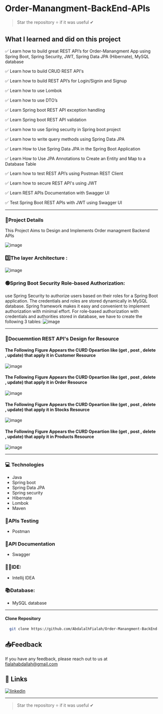# Order-Manangment-BackEnd-APIs
> Star the repository ⭐ if it was useful ✔

## What I learned and did on this project

✅ Learn how to build great REST API’s for Order-Manangment App using Spring Boot, Spring Security, JWT, Spring Data JPA (Hibernate),   MySQL database

✅ Learn how to build CRUD REST API's

✅ Learn how to build REST API’s for Login/Signin and Signup

✅ Learn how to use Lombok

✅ Learn how to use DTO’s

✅ Learn Spring boot REST API exception handling 

✅ Learn Spring boot REST API validation

✅ Learn how to use Spring security in Spring boot project

✅ Learn how to write query methods using Spring Data JPA

✅ Learn How to Use Spring Data JPA in the Spring Boot Application

✅ Learn How to Use JPA Annotations to Create an Entity and Map to a Database Table

✅ Learn how to test REST API’s using Postman REST Client

✅ Learn how to secure REST API's using JWT

✅ Learn REST APIs  Documentation with Swagger UI

✅ Test Spring Boot REST APIs with JWT using Swagger UI

--------------------------------------------------------
### 🚀Project Details

This Project Aims to Design and Implements Order managment Backend APIs

![image](https://user-images.githubusercontent.com/93238952/172487220-9e8d856b-83cb-4b8a-8b2c-54bc5d4d77ed.png)


### 3️⃣The layer Architecture :

![image](https://user-images.githubusercontent.com/93238952/172488081-9a05dbed-42ca-429f-b037-e1f6bf2de593.png)


### 🟢Spring Boot Security Role-based Authorization:
use Spring Security to authorize users based on their roles for a Spring Boot application. The credentials and roles are stored dynamically in MySQL database.
Spring framework makes it easy and convenient to implement authorization with minimal effort.
For role-based authorization with credentials and authorities stored in database, we have to create the following 3 tables:
![image](https://user-images.githubusercontent.com/93238952/172558349-eded56b0-be8e-4201-b3d3-eb4626239a7c.png)

--------------------------------------------------------
### 📝Docuemntion REST API's Design for Resource 


#### The Following Figure Appears the CURD Opeartion like (get , post , delete , update) that apply it in Customer Resource

![image](https://user-images.githubusercontent.com/93238952/172488181-f63ca41a-0a11-4914-be1e-395e181c65fe.png)


#### The Following Figure Appears the CURD Opeartion like (get , post , delete , update) that apply it in Order Resource

![image](https://user-images.githubusercontent.com/93238952/172488263-85ef1f11-ffdb-4f3a-8d44-eadb0e7d5187.png)


#### The Following Figure Appears the CURD Opeartion like (get , post , delete , update) that apply it in Stocks Resource

![image](https://user-images.githubusercontent.com/93238952/172488337-013cced5-e24e-4e9a-875e-d39cf4f3b25e.png)

#### The Following Figure Appears the CURD Opeartion like (get , post , delete , update) that apply it in Products Resource

![image](https://user-images.githubusercontent.com/93238952/172488407-96ffeae2-db77-4003-84f3-cc8da37546cc.png)


--------------------------------------------------------

### 💻 Technologies 
- Java
- Spring boot
- Spring Data JPA
- Spring security
- Hibernate
- Lombok
- Maven

### 🧪APIs Testing
- Postman

### 📃API Documentation
- Swagger

### 👩‍💻IDE:
- Intellij IDEA

### 📚Database:
- MySQL database
--------------------------------------------------------


#### Clone Repository
```bash
  git clone https://github.com/AbdalalhFialah/Order-Manangment-BackEnd-APIs.git
```


## 📥Feedback

If you have any feedback, please reach out to us at fialahabdallah@gmail.com



## 🔗 Links
[![linkedin](https://img.shields.io/badge/linkedin-0A66C2?style=for-the-badge&logo=linkedin&logoColor=white)](https://www.linkedin.com/in/abdallah-fialah-810178203/)



--------------------------------------------------------------------
> Star the repository ⭐ if it was useful ✔




